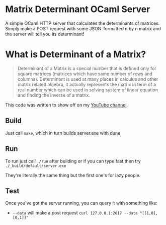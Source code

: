 # Matrix Determinant OCaml Server
A simple OCaml HTTP server that calculates the determinants of matrices. Simply make a POST request with some JSON-formatted n by n matrix  and the server will tell you its determinant!

# What is Determinant of a Matrix?
> Determinant of a Matrix is a special number that is defined only for square matrices (matrices which have same number of rows and columns). Determinant is used at many places in calculus and other matrix related algebra, it actually represents the matrix in term of a real number which can be used in solving system of linear equation and finding the inverse of a matrix.


This code was written to show off on my [YouTube channel](https://youtube.com/alexlugo).

## Build
Just call `make`, which in turn builds server.exe with dune

## Run
To run just call `./run` after building or if you can type fast then try `./_build/default/server.exe`

They're literally the same thing but the first one's for lazy people.

## Test
Once you've got the server running, you can query it with something like:
- `--data` will make a post request
``curl 127.0.0.1:2017 --data "[[1,0],[0,1]]"``

